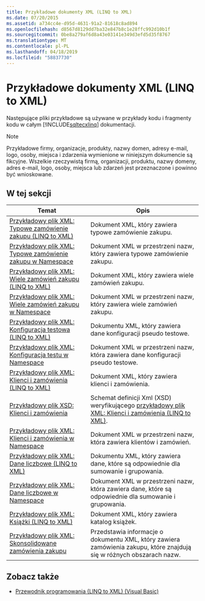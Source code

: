 ```yaml
---
title: Przykładowe dokumenty XML (LINQ to XML)
ms.date: 07/20/2015
ms.assetid: a734cc4e-d95d-4631-91a2-81618c8ad894
ms.openlocfilehash: d8567d8129dd7ba32e847b8c1e28ffc992d10b1f
ms.sourcegitcommit: 0be8a279af6d8a43e03141e349d3efd5d35f8767
ms.translationtype: MT
ms.contentlocale: pl-PL
ms.lasthandoff: 04/18/2019
ms.locfileid: "58837730"
---
```

# <a name="sample-xml-documents-linq-to-xml"></a>Przykładowe dokumenty XML (LINQ to XML)
Następujące pliki przykładowe są używane w przykłady kodu i fragmenty kodu w całym [!INCLUDE[sqltecxlinq](~/includes/sqltecxlinq-md.md)] dokumentacji.  
  
> [!NOTE]
>  Przykładowe firmy, organizacje, produkty, nazwy domen, adresy e-mail, logo, osoby, miejsca i zdarzenia wymienione w niniejszym dokumencie są fikcyjne. Wszelkie rzeczywistą firmą, organizacji, produktu, nazwy domeny, adres e-mail, logo, osoby, miejsca lub zdarzeń jest przeznaczone i powinno być wnioskowane.  
  
## <a name="in-this-section"></a>W tej sekcji  
  
|Temat|Opis|  
|-----------|-----------------|  
|[Przykładowy plik XML: Typowe zamówienie zakupu (LINQ to XML)](../../../../visual-basic/programming-guide/concepts/linq/sample-xml-file-typical-purchase-order-linq-to-xml.md)|Dokument XML, który zawiera typowe zamówienie zakupu.|  
|[Przykładowy plik XML: Typowe zamówienie zakupu w Namespace](../../../../visual-basic/programming-guide/concepts/linq/sample-xml-file-typical-purchase-order-in-a-namespace.md)|Dokument XML w przestrzeni nazw, który zawiera typowe zamówienie zakupu.|  
|[Przykładowy plik XML: Wiele zamówień zakupu (LINQ to XML)](../../../../visual-basic/programming-guide/concepts/linq/sample-xml-file-multiple-purchase-orders-linq-to-xml.md)|Dokument XML, który zawiera wiele zamówień zakupu.|  
|[Przykładowy plik XML: Wiele zamówień zakupu w Namespace](../../../../visual-basic/programming-guide/concepts/linq/sample-xml-file-multiple-purchase-orders-in-a-namespace.md)|Dokument XML w przestrzeni nazw, który zawiera wiele zamówień zakupu.|  
|[Przykładowy plik XML: Konfiguracja testowa (LINQ to XML)](../../../../visual-basic/programming-guide/concepts/linq/sample-xml-file-test-configuration-linq-to-xml.md)|Dokumentu XML, który zawiera dane konfiguracji pseudo testowe.|  
|[Przykładowy plik XML: Konfiguracja testu w Namespace](../../../../visual-basic/programming-guide/concepts/linq/sample-xml-file-test-configuration-in-a-namespace.md)|Dokument XML w przestrzeni nazw, która zawiera dane konfiguracji pseudo testowe.|  
|[Przykładowy plik XML: Klienci i zamówienia (LINQ to XML)](../../../../visual-basic/programming-guide/concepts/linq/sample-xml-file-customers-and-orders-linq-to-xml.md)|Dokument XML, który zawiera klienci i zamówienia.|  
|[Przykładowy plik XSD: Klienci i zamówienia](../../../../visual-basic/programming-guide/concepts/linq/sample-xsd-file-customers-and-orders.md)|Schemat definicji Xml (XSD) weryfikującego [przykładowy plik XML: Klienci i zamówienia (LINQ to XML)](../../../../visual-basic/programming-guide/concepts/linq/sample-xml-file-customers-and-orders-linq-to-xml.md).|  
|[Przykładowy plik XML: Klienci i zamówienia w Namespace](../../../../visual-basic/programming-guide/concepts/linq/sample-xml-file-customers-and-orders-in-a-namespace.md)|Dokument XML w przestrzeni nazw, która zawiera klientów i zamówień.|  
|[Przykładowy plik XML: Dane liczbowe (LINQ to XML)](../../../../visual-basic/programming-guide/concepts/linq/sample-xml-file-numerical-data-linq-to-xml.md)|Dokumentu XML, który zawiera dane, które są odpowiednie dla sumowanie i grupowania.|  
|[Przykładowy plik XML: Dane liczbowe w Namespace](../../../../visual-basic/programming-guide/concepts/linq/sample-xml-file-numerical-data-in-a-namespace.md)|Dokument XML w przestrzeni nazw, która zawiera dane, które są odpowiednie dla sumowanie i grupowania.|  
|[Przykładowy plik XML: Książki (LINQ to XML)](../../../../visual-basic/programming-guide/concepts/linq/sample-xml-file-books-linq-to-xml.md)|Dokument XML, który zawiera katalog książek.|  
|[Przykładowy plik XML: Skonsolidowane zamówienia zakupu](../../../../visual-basic/programming-guide/concepts/linq/sample-xml-file-consolidated-purchase-orders.md)|Przedstawia informacje o dokumentu XML, który zawiera zamówienia zakupu, które znajdują się w różnych obszarach nazw.|  
  
## <a name="see-also"></a>Zobacz także

- [Przewodnik programowania (LINQ to XML) (Visual Basic)](../../../../visual-basic/programming-guide/concepts/linq/programming-guide-linq-to-xml.md)
